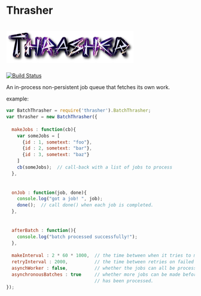 Thrasher
=============
# ![Thrasher](https://github.com/cainus/thrasher/blob/master/thrasher.png)
[![Build
Status](https://secure.travis-ci.org/cainus/thrasher.png?branch=master)](http://travis-ci.org/cainus/thrasher)

An in-process non-persistent job queue that fetches its own work.

example:
```javascript
var BatchThrasher = require('thrasher').BatchThrasher;
var thrasher = new BatchThrasher({

  makeJobs : function(cb){
    var someJobs = [
      {id : 1, sometext: "foo"},
      {id : 2, sometext: "bar"},
      {id : 3, sometext: "baz"}    
    ]
    cb(someJobs);  // call-back with a list of jobs to process
  },


  onJob : function(job, done){
    console.log("got a job! ", job);
    done();  // call done() when each job is completed.
  },


  afterBatch : function(){
    console.log("batch processed successfully!");
  },

  makeInterval : 2 * 60 * 1000,  // the time between when it tries to make jobs (in ms)
  retryInterval : 2000,          // the time between retries on failed jobs (in ms)
  asynchWorker : false,          // whether the jobs can all be processed at the same time
  asynchronousBatches : true     // whether more jobs can be made before the last batch of jobs
                                 // has been processed.
});
```


